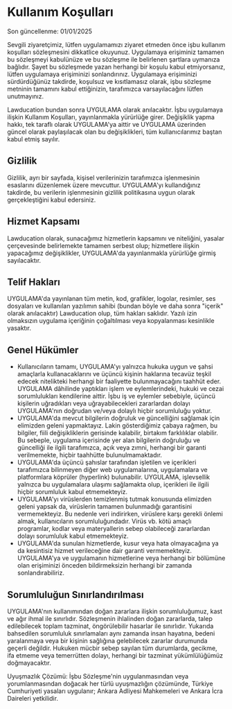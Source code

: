 <h1>Kullanım Koşulları</h1>
<p>Son güncellenme: 01/01/2025</p>
<p>
Sevgili ziyaretçimiz, lütfen uygulamamızı ziyaret etmeden önce işbu
kullanım koşulları sözleşmesini dikkatlice okuyunuz. Uygulamaya erişiminiz
tamamen bu sözleşmeyi kabulünüze ve bu sözleşme ile belirlenen
şartlara uymanıza bağlıdır. Şayet bu sözleşmede yazan herhangi
bir koşulu kabul etmiyorsanız, lütfen uygulamaya erişiminizi sonlandırınız.
Uygulamaya erişiminizi sürdürdüğünüz takdirde, koşulsuz ve kısıtlamasız olarak,
işbu sözleşme metninin tamamını kabul ettiğinizin, tarafımızca varsayılacağını
lütfen unutmayınız.
</p>
<p>
Lawducation bundan sonra UYGULAMA olarak anılacaktır.
İşbu uygulamaya ilişkin Kullanım Koşulları, yayınlanmakla yürürlüğe girer.
Değişiklik yapma hakkı, tek taraflı olarak UYGULAMA'ya aittir ve
UYGULAMA üzerinden güncel olarak paylaşılacak olan bu değişiklikleri,
tüm kullanıcılarımız baştan kabul etmiş sayılır.
</p>
<h2>Gizlilik</h2>
<p>
Gizlilik, ayrı bir sayfada, kişisel verilerinizin tarafımızca
işlenmesinin esaslarını düzenlemek üzere mevcuttur. UYGULAMA'yı kullandığınız takdirde,
bu verilerin işlenmesinin gizlilik politikasına uygun olarak gerçekleştiğini
kabul edersiniz.
</p>
<h2>Hizmet Kapsamı</h2>
<p>
Lawducation olarak, sunacağımız hizmetlerin kapsamını ve niteliğini, yasalar
çerçevesinde belirlemekte tamamen serbest olup; hizmetlere ilişkin yapacağımız
değişiklikler, UYGULAMA'da yayınlanmakla yürürlüğe girmiş sayılacaktır.
</p>
<h2>Telif Hakları</h2>
<p>
UYGULAMA'da yayınlanan tüm metin, kod, grafikler,
logolar, resimler, ses dosyaları ve kullanılan yazılımın sahibi
(bundan böyle ve daha sonra "içerik" olarak anılacaktır) Lawducation olup,
tüm hakları saklıdır. Yazılı izin olmaksızın uygulama içeriğinin çoğaltılması veya kopyalanması
kesinlikle yasaktır.
</p>
<h2>Genel Hükümler</h2>
<ul>
<li>
Kullanıcıların tamamı, UYGULAMA'yı yalnızca hukuka uygun ve şahsi
amaçlarla kullanacaklarını ve üçüncü kişinin haklarına tecavüz
teşkil edecek nitelikteki herhangi bir faaliyette bulunmayacağını
taahhüt eder. UYGULAMA dâhilinde yaptıkları işlem ve eylemlerindeki,
hukuki ve cezai sorumlulukları kendilerine aittir. İşbu iş ve
eylemler sebebiyle, üçüncü kişilerin uğradıkları veya uğrayabilecekleri
zararlardan dolayı UYGULAMA'nın doğrudan ve/veya dolaylı hiçbir sorumluluğu yoktur.
</li>
<li>
UYGULAMA'da mevcut bilgilerin doğruluk ve güncelliğini sağlamak için
elimizden geleni yapmaktayız. Lakin gösterdiğimiz çabaya rağmen,
bu bilgiler, fiili değişikliklerin gerisinde kalabilir, birtakım
farklılıklar olabilir. Bu sebeple, uygulama içerisinde yer alan bilgilerin
doğruluğu ve güncelliği ile ilgili tarafımızca, açık veya zımni, herhangi
bir garanti verilmemekte, hiçbir taahhütte bulunulmamaktadır.
</li>
<li>
UYGULAMA'da üçüncü şahıslar tarafından işletilen ve içerikleri tarafımızca
bilinmeyen diğer web uygulamalarına, uygulamalara ve platformlara köprüler
(hyperlink) bulunabilir. UYGULAMA, işlevsellik yalnızca bu uygulamalara ulaşımı
sağlamakta olup, içerikleri ile ilgili hiçbir sorumluluk kabul etmemekteyiz.
</li>
<li>
UYGULAMA'yı virüslerden temizlenmiş tutmak konusunda elimizden geleni
yapsak da, virüslerin tamamen bulunmadığı garantisini vermemekteyiz.
Bu nedenle veri indirirken, virüslere karşı gerekli önlemi almak, kullanıcıların
sorumluluğundadır. Virüs vb. kötü amaçlı programlar, kodlar veya materyallerin
sebep olabileceği zararlardan dolayı sorumluluk kabul etmemekteyiz.
</li>
<li>
UYGULAMA'da sunulan hizmetlerde, kusur veya hata olmayacağına ya da
kesintisiz hizmet verileceğine dair garanti vermemekteyiz. UYGULAMA'ya ve
uygulamanın hizmetlerine veya herhangi bir bölümüne olan erişiminizi önceden
bildirmeksizin herhangi bir zamanda sonlandırabiliriz.
</li>
</ul>
<h2>Sorumluluğun Sınırlandırılması</h2>
<p>
UYGULAMA'nın kullanımından doğan zararlara ilişkin sorumluluğumuz, kast ve ağır ihmal ile sınırlıdır.
Sözleşmenin ihlalinden doğan zararlarda, talep edilebilecek toplam tazminat,
öngörülebilir hasarlar ile sınırlıdır. Yukarıda bahsedilen sorumluluk sınırlamaları
aynı zamanda insan hayatına, bedeni yaralanmaya veya bir kişinin sağlığına gelebilecek
zararlar durumunda geçerli değildir. Hukuken mücbir sebep sayılan tüm durumlarda,
gecikme, ifa etmeme veya temerrütten dolayı, herhangi bir tazminat yükümlülüğümüz
doğmayacaktır.
</p>
<p>
Uyuşmazlık Çözümü: İşbu Sözleşme'nin uygulanmasından veya yorumlanmasından
doğacak her türlü uyuşmazlığın çözümünde, Türkiye Cumhuriyeti yasaları uygulanır;
Ankara Adliyesi Mahkemeleri ve Ankara İcra Daireleri yetkilidir.
</p>
